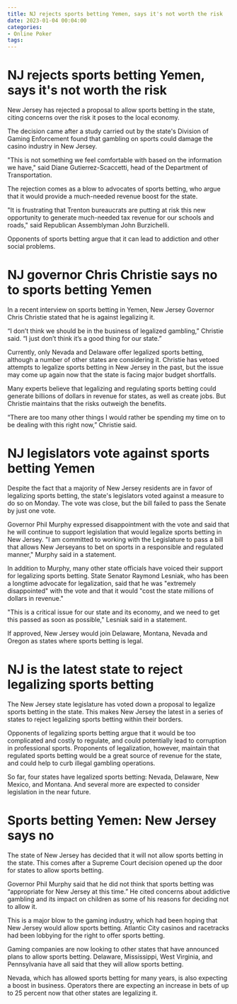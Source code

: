 ```yaml
---
title: NJ rejects sports betting Yemen, says it's not worth the risk
date: 2023-01-04 00:04:00
categories:
- Online Poker
tags:
---
```



#  NJ rejects sports betting Yemen, says it's not worth the risk

New Jersey has rejected a proposal to allow sports betting in the state, citing concerns over the risk it poses to the local economy.

The decision came after a study carried out by the state's Division of Gaming Enforcement found that gambling on sports could damage the casino industry in New Jersey.

"This is not something we feel comfortable with based on the information we have," said Diane Gutierrez-Scaccetti, head of the Department of Transportation.

The rejection comes as a blow to advocates of sports betting, who argue that it would provide a much-needed revenue boost for the state.

"It is frustrating that Trenton bureaucrats are putting at risk this new opportunity to generate much-needed tax revenue for our schools and roads," said Republican Assemblyman John Burzichelli.

Opponents of sports betting argue that it can lead to addiction and other social problems.

#  NJ governor Chris Christie says no to sports betting Yemen

In a recent interview on sports betting in Yemen, New Jersey Governor Chris Christie stated that he is against legalizing it.

“I don’t think we should be in the business of legalized gambling,” Christie said. “I just don’t think it’s a good thing for our state.”

Currently, only Nevada and Delaware offer legalized sports betting, although a number of other states are considering it. Christie has vetoed attempts to legalize sports betting in New Jersey in the past, but the issue may come up again now that the state is facing major budget shortfalls.

Many experts believe that legalizing and regulating sports betting could generate billions of dollars in revenue for states, as well as create jobs. But Christie maintains that the risks outweigh the benefits.

“There are too many other things I would rather be spending my time on to be dealing with this right now,” Christie said.

#  NJ legislators vote against sports betting Yemen

Despite the fact that a majority of New Jersey residents are in favor of legalizing sports betting, the state's legislators voted against a measure to do so on Monday. The vote was close, but the bill failed to pass the Senate by just one vote.

Governor Phil Murphy expressed disappointment with the vote and said that he will continue to support legislation that would legalize sports betting in New Jersey. "I am committed to working with the Legislature to pass a bill that allows New Jerseyans to bet on sports in a responsible and regulated manner," Murphy said in a statement.

In addition to Murphy, many other state officials have voiced their support for legalizing sports betting. State Senator Raymond Lesniak, who has been a longtime advocate for legalization, said that he was "extremely disappointed" with the vote and that it would "cost the state millions of dollars in revenue."

"This is a critical issue for our state and its economy, and we need to get this passed as soon as possible," Lesniak said in a statement.

If approved, New Jersey would join Delaware, Montana, Nevada and Oregon as states where sports betting is legal.

#  NJ is the latest state to reject legalizing sports betting

The New Jersey state legislature has voted down a proposal to legalize sports betting in the state. This makes New Jersey the latest in a series of states to reject legalizing sports betting within their borders.

Opponents of legalizing sports betting argue that it would be too complicated and costly to regulate, and could potentially lead to corruption in professional sports. Proponents of legalization, however, maintain that regulated sports betting would be a great source of revenue for the state, and could help to curb illegal gambling operations.

So far, four states have legalized sports betting: Nevada, Delaware, New Mexico, and Montana. And several more are expected to consider legislation in the near future.

#  Sports betting Yemen: New Jersey says no

The state of New Jersey has decided that it will not allow sports betting in the state. This comes after a Supreme Court decision opened up the door for states to allow sports betting.

Governor Phil Murphy said that he did not think that sports betting was “appropriate for New Jersey at this time.” He cited concerns about addictive gambling and its impact on children as some of his reasons for deciding not to allow it.

This is a major blow to the gaming industry, which had been hoping that New Jersey would allow sports betting. Atlantic City casinos and racetracks had been lobbying for the right to offer sports betting.

Gaming companies are now looking to other states that have announced plans to allow sports betting. Delaware, Mississippi, West Virginia, and Pennsylvania have all said that they will allow sports betting.

Nevada, which has allowed sports betting for many years, is also expecting a boost in business. Operators there are expecting an increase in bets of up to 25 percent now that other states are legalizing it.